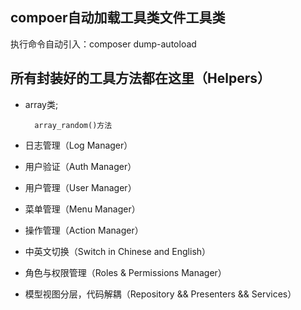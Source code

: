 ## compoer自动加载工具类文件工具类

执行命令自动引入：composer dump-autoload

## 所有封装好的工具方法都在这里（Helpers）

* array类;

        array_random()方法
        
* 日志管理（Log Manager）
* 用户验证（Auth Manager）
* 用户管理（User Manager）
* 菜单管理（Menu Manager）
* 操作管理（Action Manager）
* 中英文切换（Switch in Chinese and English）
* 角色与权限管理（Roles & Permissions Manager）
* 模型视图分层，代码解耦（Repository && Presenters && Services）